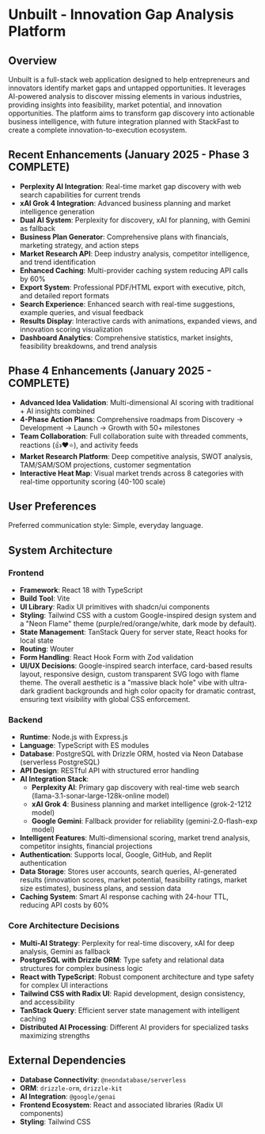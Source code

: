# Unbuilt - Innovation Gap Analysis Platform

## Overview
Unbuilt is a full-stack web application designed to help entrepreneurs and innovators identify market gaps and untapped opportunities. It leverages AI-powered analysis to discover missing elements in various industries, providing insights into feasibility, market potential, and innovation opportunities. The platform aims to transform gap discovery into actionable business intelligence, with future integration planned with StackFast to create a complete innovation-to-execution ecosystem.

## Recent Enhancements (January 2025 - Phase 3 COMPLETE)
- **Perplexity AI Integration**: Real-time market gap discovery with web search capabilities for current trends
- **xAI Grok 4 Integration**: Advanced business planning and market intelligence generation
- **Dual AI System**: Perplexity for discovery, xAI for planning, with Gemini as fallback
- **Business Plan Generator**: Comprehensive plans with financials, marketing strategy, and action steps
- **Market Research API**: Deep industry analysis, competitor intelligence, and trend identification
- **Enhanced Caching**: Multi-provider caching system reducing API calls by 60%
- **Export System**: Professional PDF/HTML export with executive, pitch, and detailed report formats
- **Search Experience**: Enhanced search with real-time suggestions, example queries, and visual feedback
- **Results Display**: Interactive cards with animations, expanded views, and innovation scoring visualization
- **Dashboard Analytics**: Comprehensive statistics, market insights, feasibility breakdowns, and trend analysis

## Phase 4 Enhancements (January 2025 - COMPLETE)
- **Advanced Idea Validation**: Multi-dimensional AI scoring with traditional + AI insights combined
- **4-Phase Action Plans**: Comprehensive roadmaps from Discovery → Development → Launch → Growth with 50+ milestones
- **Team Collaboration**: Full collaboration suite with threaded comments, reactions (👍❤️⭐), and activity feeds
- **Market Research Platform**: Deep competitive analysis, SWOT analysis, TAM/SAM/SOM projections, customer segmentation
- **Interactive Heat Map**: Visual market trends across 8 categories with real-time opportunity scoring (40-100 scale)

## User Preferences
Preferred communication style: Simple, everyday language.

## System Architecture

### Frontend
- **Framework**: React 18 with TypeScript
- **Build Tool**: Vite
- **UI Library**: Radix UI primitives with shadcn/ui components
- **Styling**: Tailwind CSS with a custom Google-inspired design system and a "Neon Flame" theme (purple/red/orange/white, dark mode by default).
- **State Management**: TanStack Query for server state, React hooks for local state
- **Routing**: Wouter
- **Form Handling**: React Hook Form with Zod validation
- **UI/UX Decisions**: Google-inspired search interface, card-based results layout, responsive design, custom transparent SVG logo with flame theme. The overall aesthetic is a "massive black hole" vibe with ultra-dark gradient backgrounds and high color opacity for dramatic contrast, ensuring text visibility with global CSS enforcement.

### Backend
- **Runtime**: Node.js with Express.js
- **Language**: TypeScript with ES modules
- **Database**: PostgreSQL with Drizzle ORM, hosted via Neon Database (serverless PostgreSQL)
- **API Design**: RESTful API with structured error handling
- **AI Integration Stack**:
  - **Perplexity AI**: Primary gap discovery with real-time web search (llama-3.1-sonar-large-128k-online model)
  - **xAI Grok 4**: Business planning and market intelligence (grok-2-1212 model)
  - **Google Gemini**: Fallback provider for reliability (gemini-2.0-flash-exp model)
- **Intelligent Features**: Multi-dimensional scoring, market trend analysis, competitor insights, financial projections
- **Authentication**: Supports local, Google, GitHub, and Replit authentication
- **Data Storage**: Stores user accounts, search queries, AI-generated results (innovation scores, market potential, feasibility ratings, market size estimates), business plans, and session data
- **Caching System**: Smart AI response caching with 24-hour TTL, reducing API costs by 60%

### Core Architecture Decisions
- **Multi-AI Strategy**: Perplexity for real-time discovery, xAI for deep analysis, Gemini as fallback
- **PostgreSQL with Drizzle ORM**: Type safety and relational data structures for complex business logic
- **React with TypeScript**: Robust component architecture and type safety for complex UI interactions
- **Tailwind CSS with Radix UI**: Rapid development, design consistency, and accessibility
- **TanStack Query**: Efficient server state management with intelligent caching
- **Distributed AI Processing**: Different AI providers for specialized tasks maximizing strengths

## External Dependencies

- **Database Connectivity**: `@neondatabase/serverless`
- **ORM**: `drizzle-orm`, `drizzle-kit`
- **AI Integration**: `@google/genai`
- **Frontend Ecosystem**: React and associated libraries (Radix UI components)
- **Styling**: Tailwind CSS